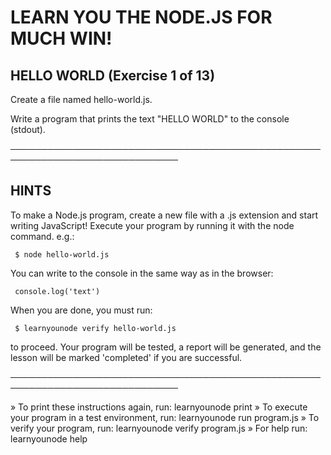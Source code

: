  # LEARN YOU THE NODE.JS FOR MUCH WIN!

 ## HELLO WORLD (Exercise 1 of 13)

  Create a file named hello-world.js.

  Write a program that prints the text "HELLO WORLD" to the console
  (stdout).

 ─────────────────────────────────────────────────────────────────────────────

 ## HINTS

  To make a Node.js program, create a new file with a .js extension and
  start writing JavaScript! Execute your program by running it with the node
  command. e.g.:

     $ node hello-world.js

  You can write to the console in the same way as in the browser:

     console.log('text')

  When you are done, you must run:

     $ learnyounode verify hello-world.js

  to proceed. Your program will be tested, a report will be generated, and
  the lesson will be marked 'completed' if you are successful.

 ─────────────────────────────────────────────────────────────────────────────

   » To print these instructions again, run: learnyounode print
   » To execute your program in a test environment, run: learnyounode run
     program.js
   » To verify your program, run: learnyounode verify program.js
   » For help run: learnyounode help